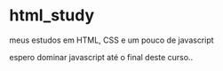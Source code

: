# html_study
meus estudos em HTML, CSS e um pouco de javascript


espero dominar javascript até o final deste curso..

